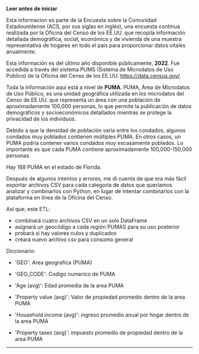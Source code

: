 **Leer antes de iniciar**

Esta informacion es parte de la Encuesta sobre la Comunidad Estadounidense (ACS, por sus siglas en inglés), una encuesta continua realizada por la Oficina del Censo de los EE.UU. que recopila información detallada demográfica, social, económica y de vivienda de una muestra representativa de hogares en todo el país para proporcionar datos vitales anualmente.


Esta información es del último año disponible públicamente, **2022**. Fue accedida a través del sistema PUMS (Sistema de Microdatos de Uso Público) de la Oficina del Censo de los EE.UU.
https://data.census.gov/


Toda la información aquí está a nivel de **PUMA**. PUMA, Área de Microdatos de Uso Público, es una unidad geográfica utilizada en los microdatos del Censo de EE.UU. que representa un área con una población de aproximadamente 100,000 personas, lo que permite la publicación de datos demográficos y socioeconómicos detallados mientras se protege la privacidad de los individuos.


Debido a que la densidad de población varía entre los condados, algunos condados muy poblados contienen múltiples PUMA. En otros casos, un PUMA podría contener varios condados muy escasamente poblados. Lo importante es que cada PUMA contiene aproximadamente 100,000-150,000 personas.


Hay 168 PUMA en el estado de Florida.

Después de algunos intentos y errores, me di cuenta de que era más fácil exportar archivos CSV para cada categoría de datos que queríamos analizar y combinarlos con Python, en lugar de intentar combinarlos con la plataforma en línea de la Oficina del Censo.


Así que, este ETL:
- combinará cuatro archivos CSV en un solo DataFrame
- asignará un geocódigo a cada región PUMAS para su uso posterior
- probará si hay valores nulos y duplicados
- creará nuevo archivo csv para consumo general


Diccionario:

*   'GEO': Area geografica (PUMA)

*   'GEO_CODE': Codigo numerico de PUMA

*   'Age (avg)': Edad promedia de la area PUMA

*   'Property value (avg)': Valor de propiedad promedio dentro de la area PUMA

*   'Household income (avg)': ingreso promedio anual por hogar dentro de la area PUMA

*  'Property taxes (avg)': impuesto promedio de propiedad dentro de la area PUMA

_________________________________________________________________